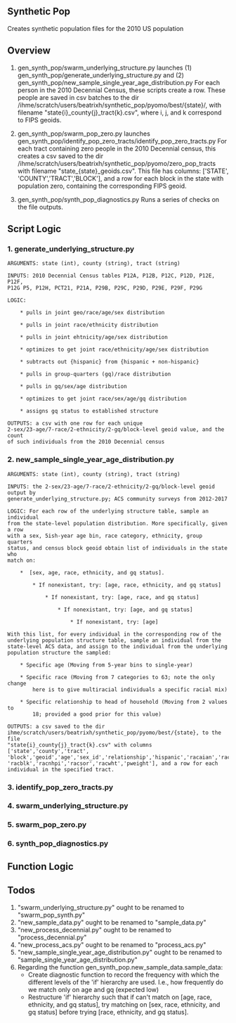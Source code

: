 ## Synthetic Pop ##
Creates synthetic population files for the 2010 US population

## Overview ##
1. gen_synth_pop/swarm_underlying_structure.py launches 
(1) gen_synth_pop/generate_underlying_structure.py and 
(2) gen_synth_pop/new_sample_single_year_age_distribution.py
	For each person in the 2010 Decennial Census, these scripts create a row. 
	These people are saved in csv batches to the dir 
	/ihme/scratch/users/beatrixh/synthetic_pop/pyomo/best/{state}/, with 
	filename "state{i}_county{j}_tract{k}.csv", where i, j, and k correspond 
	to FIPS geoids.


2. gen_synth_pop/swarm_pop_zero.py launches 
gen_synth_pop/identify_pop_zero_tracts/identify_pop_zero_tracts.py
	For each tract containing zero people in the 2010 Decennial census, this 
	creates a csv saved to the dir 
	/ihme/scratch/users/beatrixh/synthetic_pop/pyomo/zero_pop_tracts with 
	filename "state_{state}_geoids.csv". This file has columns: ['STATE',
	'COUNTY','TRACT','BLOCK'], and a row for each block in the state with 
	population zero, containing the corresponding FIPS geoid.


3. gen_synth_pop/synth_pop_diagnostics.py
	Runs a series of checks on the file outputs.

## Script Logic ##
### 1. generate_underlying_structure.py ###
	
	ARGUMENTS: state (int), county (string), tract (string)
	
	INPUTS: 2010 Decennial Census tables P12A, P12B, P12C, P12D, P12E, P12F, 
	P12G P5, P12H, PCT21, P21A, P29B, P29C, P29D, P29E, P29F, P29G
	
	LOGIC:

        * pulls in joint geo/race/age/sex distribution

        * pulls in joint race/ethnicity distribution

        * pulls in joint ehtnicity/age/sex distribution

        * optimizes to get joint race/ethnicity/age/sex distribution

        * subtracts out {hispanic} from {hispanic + non-hispanic}

        * pulls in group-quarters (gq)/race distribution

        * pulls in gq/sex/age distribution

        * optimizes to get joint race/sex/age/gq distribution

        * assigns gq status to established structure

	OUTPUTS: a csv with one row for each unique 
	2-sex/23-age/7-race/2-ethnicity/2-gq/block-level geoid value, and the count 
	of such individuals from the 2010 Decennial census

### 2. new_sample_single_year_age_distribution.py ###
	
	ARGUMENTS: state (int), county (string), tract (string)
	
	INPUTS: the 2-sex/23-age/7-race/2-ethnicity/2-gq/block-level geoid output by 
	generate_underlying_structure.py; ACS community surveys from 2012-2017
	
	LOGIC: For each row of the underlying structure table, sample an individual 
	from the state-level population distribution. More specifically, given a row
	with a sex, 5ish-year age bin, race category, ethnicity, group quarters 
	status,	and census block geoid obtain list of individuals in the state who 
	match on:
    
        *  [sex, age, race, ethnicity, and gq status].

            * If nonexistant, try: [age, race, ethnicity, and gq status]

                * If nonexistant, try: [age, race, and gq status]

                    * If nonexistant, try: [age, and gq status]

                        * If nonexistant, try: [age]

	With this list, for every individual in the corresponding row of the 
	underlying population structure table, sample an individual from the 
	state-level ACS data, and assign to the individual from the underlying 
	population structure the sampled:

        * Specific age (Moving from 5-year bins to single-year)

        * Specific race (Moving from 7 categories to 63; note the only change 
        	here is to give multiracial individuals a specific racial mix)

        * Specific relationship to head of household (Moving from 2 values to 
        	18; provided a good prior for this value)

	OUTPUTS: a csv saved to the dir 
	ihme/scratch/users/beatrixh/synthetic_pop/pyomo/best/{state}, to the file 
	"state{i}_county{j}_tract{k}.csv" with columns ['state','county','tract',
	'block','geoid','age','sex_id','relationship','hispanic','racaian','racasn',
	'racblk','racnhpi','racsor','racwht','pweight'], and a row for each 
	individual in the specified tract.


### 3. identify_pop_zero_tracts.py ###

### 4. swarm_underlying_structure.py ###

### 5. swarm_pop_zero.py ###

### 6. synth_pop_diagnostics.py ###

## Function Logic ##

## Todos ##
1. "swarm_underlying_structure.py" ought to be renamed to "swarm_pop_synth.py"
2. "new_sample_data.py" ought to be renamed to "sample_data.py"
3. "new_process_decennial.py" ought to be renamed to "process_decennial.py"
4. "new_process_acs.py" ought to be renamed to "process_acs.py"
5. "new_sample_single_year_age_distribution.py" ought to be renamed to 
"sample_single_year_age_distribution.py"
6. Regarding the function gen_synth_pop.new_sample_data.sample_data:
	- Create diagnostic function to record the frequency with which the 
	different levels of the 'if' hierarchy are used. I.e., how frequently 
	do we match only on age and gq (expected low)
	- Restructure 'if' hierarchy such that if can't match on [age, race, 
	ethnicity, and gq status], try matching on [sex, race, ethnicity, and 
	gq status] before trying [race, ethnicity, and gq status].




